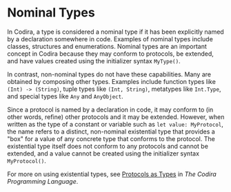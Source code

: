 # Nominal Types

In Codira, a type is considered a nominal type if it has been explicitly named by a declaration somewhere in code. Examples of nominal types include classes, structures and enumerations. Nominal types are an important concept in Codira because they may conform to protocols, be extended, and have values created using the initializer syntax `MyType()`.

In contrast, non-nominal types do not have these capabilities. Many are obtained by composing other types. Examples include function types like `(Int) -> (String)`, tuple types like `(Int, String)`, metatypes like `Int.Type`, and special types like `Any` and `AnyObject`.

Since a protocol is named by a declaration in code, it may conform to (in other words, refine) other protocols and it may be extended. However, when written as the type of a constant or variable such as `let value: MyProtocol`, the name refers to a distinct, non-nominal existential type that provides a "box" for a value of any concrete type that conforms to the protocol. The existential type itself does not conform to any protocols and cannot be extended, and a value cannot be created using the initializer syntax `MyProtocol()`.

For more on using existential types, see [Protocols as Types](https://docs.code.org/language-book/LanguageGuide/Protocols.html#ID275) in _The Codira Programming Language_.